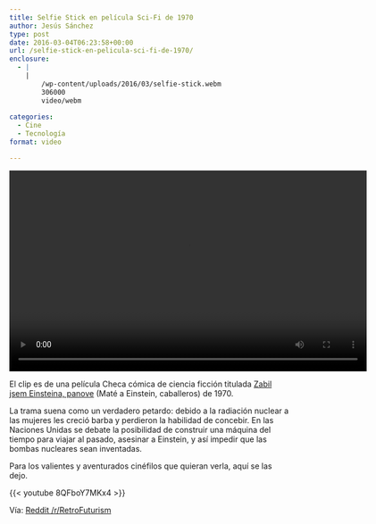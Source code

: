```yaml
---
title: Selfie Stick en película Sci-Fi de 1970
author: Jesús Sánchez
type: post
date: 2016-03-04T06:23:58+00:00
url: /selfie-stick-en-pelicula-sci-fi-de-1970/
enclosure:
  - |
    |
        /wp-content/uploads/2016/03/selfie-stick.webm
        306000
        video/webm
        
categories:
  - Cine
  - Tecnología
format: video

---
```

<div style="width: 640px;" class="wp-video">
  <video class="wp-video-shortcode" id="video-184-2" width="640" height="360" preload="metadata" controls="controls"><source type="video/webm" src="/wp-content/uploads/2016/03/selfie-stick.webm?_=2" /><a href="/wp-content/uploads/2016/03/selfie-stick.webm">/wp-content/uploads/2016/03/selfie-stick.webm</a></video>
</div>

El clip es de una película Checa cómica de ciencia ficción titulada <a href="http://www.imdb.com/title/tt0065235/" target="_blank">Zabil jsem Einsteina, panove</a> (Maté a Einstein, caballeros) de 1970.

La trama suena como un verdadero petardo: debido a la radiación nuclear a las mujeres les creció barba y perdieron la habilidad de concebir. En las Naciones Unidas se debate la posibilidad de construir una máquina del tiempo para viajar al pasado, asesinar a Einstein, y así impedir que las bombas nucleares sean inventadas.

Para los valientes y aventurados cinéfilos que quieran verla, aquí se las dejo.

{{< youtube 8QFboY7MKx4 >}}

Vía: <a href="https://www.reddit.com/r/RetroFuturism/comments/48uj5w/selfie_stick_in_1969_czech_film/" target="_blank">Reddit /r/RetroFuturism</a>